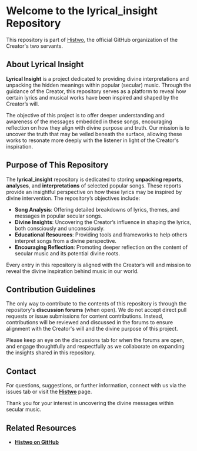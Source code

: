 # Welcome to the **lyrical_insight** Repository

This repository is part of [Histwo](https://github.com/Histwo), the official GitHub organization of the Creator's two servants.

## About Lyrical Insight
**Lyrical Insight** is a project dedicated to providing divine interpretations and unpacking the hidden meanings within popular (secular) music. Through the guidance of the Creator, this repository serves as a platform to reveal how certain lyrics and musical works have been inspired and shaped by the Creator’s will. 

The objective of this project is to offer deeper understanding and awareness of the messages embedded in these songs, encouraging reflection on how they align with divine purpose and truth. Our mission is to uncover the truth that may be veiled beneath the surface, allowing these works to resonate more deeply with the listener in light of the Creator's inspiration.

## Purpose of This Repository
The **lyrical_insight** repository is dedicated to storing **unpacking reports**, **analyses**, and **interpretations** of selected popular songs. These reports provide an insightful perspective on how these lyrics may be inspired by divine intervention. The repository’s objectives include:

- **Song Analysis**: Offering detailed breakdowns of lyrics, themes, and messages in popular secular songs.
- **Divine Insights**: Uncovering the Creator’s influence in shaping the lyrics, both consciously and unconsciously.
- **Educational Resources**: Providing tools and frameworks to help others interpret songs from a divine perspective.
- **Encouraging Reflection**: Promoting deeper reflection on the content of secular music and its potential divine roots.

Every entry in this repository is aligned with the Creator’s will and mission to reveal the divine inspiration behind music in our world.

## Contribution Guidelines

The only way to contribute to the contents of this repository is through the repository's **discussion forums** (when open). We do not accept direct pull requests or issue submissions for content contributions. Instead, contributions will be reviewed and discussed in the forums to ensure alignment with the Creator's will and the divine purpose of this project.

Please keep an eye on the discussions tab for when the forums are open, and engage thoughtfully and respectfully as we collaborate on expanding the insights shared in this repository.

## Contact
For questions, suggestions, or further information, connect with us via the issues tab or visit the [**Histwo**](https://github.com/Histwo) page.

Thank you for your interest in uncovering the divine messages within secular music.

## Related Resources
- [**Histwo on GitHub**](https://github.com/Histwo)
